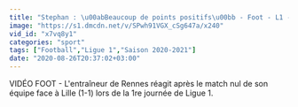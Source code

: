 ```yaml
---
title: "Stephan : \u00abBeaucoup de points positifs\u00bb - Foot - L1 - Rennes"
image: "https://s1.dmcdn.net/v/SPwh91VGX_cSg647a/x240"
vid_id: "x7vq8y1"
categories: "sport"
tags: ["Football","Ligue 1","Saison 2020-2021"]
date: "2020-08-26T20:37:02+03:00"
---
```

VIDÉO FOOT - L'entraîneur de Rennes réagit après le match nul de son équipe face à Lille (1-1) lors de la 1re journée de Ligue 1.
